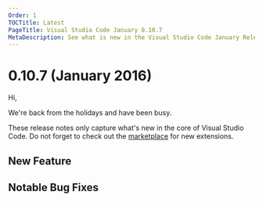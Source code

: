 ```yaml
---
Order: 1
TOCTitle: Latest
PageTitle: Visual Studio Code January 0.10.7
MetaDescription: See what is new in the Visual Studio Code January Release (0.10.7)
---
```


# 0.10.7 (January 2016)

Hi,

We're back from the holidays and have been busy.

These release notes only capture what's new in the core of Visual Studio Code. Do not forget to check out the [marketplace](https://marketplace.visualstudio.com/#VSCode) for new extensions.

## New Feature

## Notable Bug Fixes

